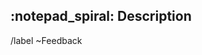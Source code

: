 ## :notepad_spiral: Description
<!-- Description du retour -->

<!-- Étiquettes -->
/label ~Feedback

